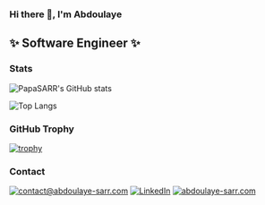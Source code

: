 ### Hi there 👋, I'm Abdoulaye
## ✨ Software Engineer ✨

### Stats
![PapaSARR's GitHub stats](https://github-readme-stats-sigma-five.vercel.app/api?username=PapaSARR&hide=prs,contribs,issues&count_private=true&theme=dark)  

![Top Langs](https://github-readme-stats-sigma-five.vercel.app/api/top-langs/?username=PapaSARR&show_icons=1&count_private=true&hide_border=1&theme=dark&layout=compact)

### GitHub Trophy

[![trophy](https://github-profile-trophy.vercel.app/?username=PapaSARR&theme=darkhub)](https://github.com/ryo-ma/github-profile-trophy)

### Contact

[![contact@abdoulaye-sarr.com](https://img.shields.io/badge/contact@abdoulaye--sarr.com-%231DA1F2.svg?&style=flat-square&logo=mail.ru&logoColor=white)](mailto:contact@abdoulaye-sarr.com) 
[![LinkedIn](https://img.shields.io/badge/LinkedIn-%230077B5.svg?&style=flat-square&logo=linkedin&logoColor=white)](https://www.linkedin.com/in/abdoulaye-sarr-187916133/)
[![abdoulaye-sarr.com](https://img.shields.io/badge/abdoulaye--sarr.com-%23337AB7.svg?&style=flat-square&logo=google-chrome&logoColor=white)](https://abdoulaye-sarr.com) 
